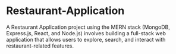 # Restaurant-Application
A Restaurant Application project using the MERN stack (MongoDB, Express.js, React, and Node.js) involves building a full-stack web application that allows users to explore, search, and interact with restaurant-related features.
